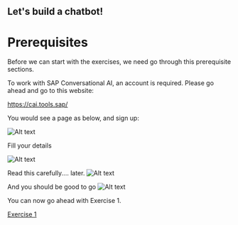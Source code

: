 ## Let's build a chatbot!

# Prerequisites #

Before we can start with the exercises, we need go through this prerequisite sections.

To work with SAP Conversational AI, an account is required. 
Please go ahead and go to this website:

https://cai.tools.sap/

You would see a page as below, and sign up:

![Alt text](/../screenshots/Picture1b.png?raw=true "")

Fill your details

![Alt text](/../screenshots/Picture2.png?raw=true "")

Read this carefully.... later.
![Alt text](/../screenshots/Picture4.png?raw=true "")

And you should be good to go
![Alt text](/../screenshots/Picture5.png?raw=true "")

You can now go ahead with Exercise 1.

[Exercise 1](/../Exercise-1/README.md)
